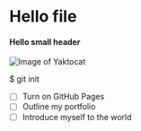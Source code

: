 # Hello file
#### Hello small header


![Image of Yaktocat](https://octodex.github.com/images/yaktocat.png)

$ git init


- [ ] Turn on GitHub Pages
- [ ] Outline my portfolio
- [ ] Introduce myself to the world
